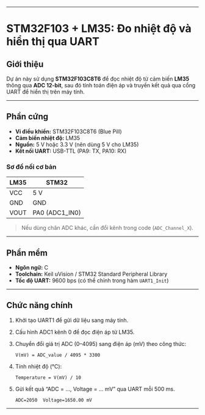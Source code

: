 

---

# STM32F103 + LM35: Đo nhiệt độ và hiển thị qua UART

## Giới thiệu

Dự án này sử dụng **STM32F103C8T6** để đọc nhiệt độ từ cảm biến **LM35** thông qua **ADC 12-bit**, sau đó tính toán điện áp và truyền kết quả qua cổng UART để hiển thị trên máy tính.

---

## Phần cứng

* **Vi điều khiển:** STM32F103C8T6 (Blue Pill)
* **Cảm biến nhiệt độ:** LM35
* **Nguồn:** 5 V hoặc 3.3 V (nên dùng 5 V cho LM35)
* **Kết nối UART:** USB-TTL (PA9: TX, PA10: RX)

### Sơ đồ nối cơ bản

| LM35 | STM32          |
| ---- | -------------- |
| VCC  | 5 V            |
| GND  | GND            |
| VOUT | PA0 (ADC1_IN0) |

> Nếu dùng chân ADC khác, cần đổi kênh trong code (`ADC_Channel_X`).

---

## Phần mềm

* **Ngôn ngữ:** C
* **Toolchain:** Keil uVision / STM32 Standard Peripheral Library
* **Tốc độ UART:** 9600 bps (có thể chỉnh trong hàm `UART1_Init`)

---

## Chức năng chính

1. Khởi tạo UART1 để gửi dữ liệu sang máy tính.
2. Cấu hình ADC1 kênh 0 để đọc điện áp từ LM35.
3. Chuyển đổi giá trị ADC (0–4095) sang điện áp (mV) theo công thức:

   ```
   V(mV) = ADC_value / 4095 * 3300
   ```
4. Tính nhiệt độ (°C):

   ```
   Temperature = V(mV) / 10
   ```
5. Gửi kết quả “ADC = …, Voltage = … mV” qua UART mỗi 500 ms.
   
   ```
   ADC=2050  Voltage=1650.00 mV
   ```

---




